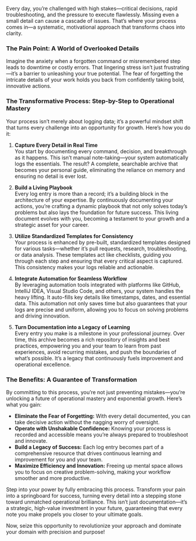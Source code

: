Every day, you’re challenged with high stakes—critical decisions, rapid troubleshooting, and the pressure to execute flawlessly. Missing even a small detail can cause a cascade of issues. That’s where your process comes in—a systematic, motivational approach that transforms chaos into clarity.

### The Pain Point: A World of Overlooked Details
Imagine the anxiety when a forgotten command or misremembered step leads to downtime or costly errors. That lingering stress isn’t just frustrating—it’s a barrier to unleashing your true potential. The fear of forgetting the intricate details of your work holds you back from confidently taking bold, innovative actions.

### The Transformative Process: Step-by-Step to Operational Mastery
Your process isn’t merely about logging data; it’s a powerful mindset shift that turns every challenge into an opportunity for growth. Here’s how you do it:

1. **Capture Every Detail in Real Time**  
   You start by documenting every command, decision, and breakthrough as it happens. This isn’t manual note-taking—your system automatically logs the essentials. The result? A complete, searchable archive that becomes your personal guide, eliminating the reliance on memory and ensuring no detail is ever lost.

2. **Build a Living Playbook**  
   Every log entry is more than a record; it’s a building block in the architecture of your expertise. By continuously documenting your actions, you’re crafting a dynamic playbook that not only solves today’s problems but also lays the foundation for future success. This living document evolves with you, becoming a testament to your growth and a strategic asset for your career.

3. **Utilize Standardized Templates for Consistency**  
   Your process is enhanced by pre-built, standardized templates designed for various tasks—whether it’s pull requests, research, troubleshooting, or data analysis. These templates act like checklists, guiding you through each step and ensuring that every critical aspect is captured. This consistency makes your logs reliable and actionable.

4. **Integrate Automation for Seamless Workflow**  
   By leveraging automation tools integrated with platforms like GitHub, IntelliJ IDEA, Visual Studio Code, and others, your system handles the heavy lifting. It auto-fills key details like timestamps, dates, and essential data. This automation not only saves time but also guarantees that your logs are precise and uniform, allowing you to focus on solving problems and driving innovation.

5. **Turn Documentation into a Legacy of Learning**  
   Every entry you make is a milestone in your professional journey. Over time, this archive becomes a rich repository of insights and best practices, empowering you and your team to learn from past experiences, avoid recurring mistakes, and push the boundaries of what’s possible. It’s a legacy that continuously fuels improvement and operational excellence.

### The Benefits: A Guarantee of Transformation
By committing to this process, you’re not just preventing mistakes—you’re unlocking a future of operational mastery and exponential growth. Here’s what you gain:

- **Eliminate the Fear of Forgetting:** With every detail documented, you can take decisive action without the nagging worry of oversight.
- **Operate with Unshakable Confidence:** Knowing your process is recorded and accessible means you’re always prepared to troubleshoot and innovate.
- **Build a Legacy of Success:** Each log entry becomes part of a comprehensive resource that drives continuous learning and improvement for you and your team.
- **Maximize Efficiency and Innovation:** Freeing up mental space allows you to focus on creative problem-solving, making your workflow smoother and more productive.

Step into your power by fully embracing this process. Transform your pain into a springboard for success, turning every detail into a stepping stone toward unmatched operational brilliance. This isn’t just documentation—it’s a strategic, high-value investment in your future, guaranteeing that every note you make propels you closer to your ultimate goals.

Now, seize this opportunity to revolutionize your approach and dominate your domain with precision and purpose!